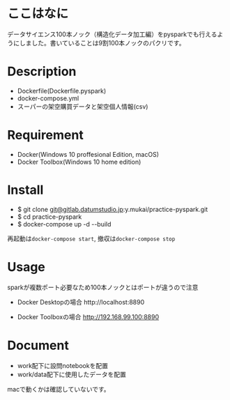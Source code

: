 ここはなに
===
データサイエンス100本ノック（構造化データ加工編）をpysparkでも行えるようにしました。書いていることは9割100本ノックのパクリです。


Description
====
- Dockerfile(Dockerfile.pyspark)
- docker-compose.yml
- スーパーの架空購買データと架空個人情報(csv)

Requirement
====
- Docker(Windows 10 proffesional Edition, macOS)
- Docker Toolbox(Windows 10 home edition)

Install
====
- $ git clone git@gitlab.datumstudio.jp:y.mukai/practice-pyspark.git
- $ cd practice-pyspark
- $ docker-compose up -d --build

再起動は`docker-compose start`, 撤収は`docker-compose stop`


Usage
====
sparkが複数ポート必要なため100本ノックとはポートが違うので注意
- Docker Desktopの場合
http://localhost:8890

- Docker Toolboxの場合
http://192.168.99.100:8890

Document
====
- work配下に設問notebookを配置
- work/data配下に使用したデータを配置


macで動くかは確認していないです。